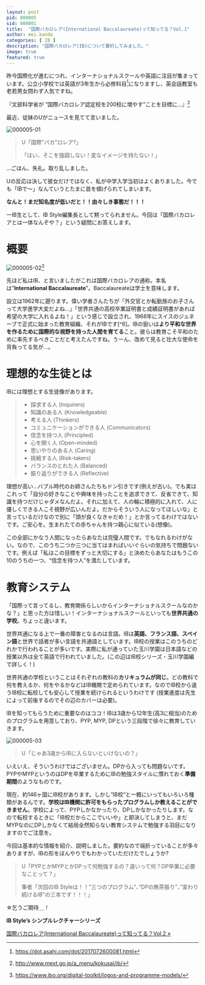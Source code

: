 ```yaml
---
layout: post
pid: 000005
sid: 000001
title:  "国際バカロレア(International Baccalaureate)って知ってる？Vol.1"
author: mei.kanda
categories: [ IB ]
description: "国際バカロレア(IB)について要約してみました。"
image: true
featured: true
---
```


昨今国際化が進むにつれ、インターナショナルスクールや英語に注目が集まっています。公立小学校では英語が3年生から必修科目[^1]になりますし、英会話教室も老若男女問わず人気ですね。

『文部科学省が ”国際バカロレア認定校を200校に増やす”ことを目標に…』[^2]

最近、従妹のUがニュースを見てて言いました。

![000005-01](https://res.cloudinary.com/ibstyle/image/upload/posts/000005/000005-01.png)

>U「国際"バカ"ロレア?」
>
>「はい、そこを強調しない！変なイメージを持たない！」

…ごほん、失礼。取り乱しました。

Uの反応は決して彼女だけではなく、私が中学入学当初はよくありました。今でも「IBで〜」なんていうとたまに首を傾げられてしまいます。

**なんと！まだ知名度が低いだと！！由々しき事態だ！！！**

一IB生として、IB Style編集長として黙ってられません。今回は「国際バカロレアとは一体なんぞや？」という疑問にお答えします。

# 概要

![000005-02](https://res.cloudinary.com/ibstyle/image/upload/posts/000005/000005-02.png)[^3]

先ほど私はIB、と言いましたがこれは国際バカロレアの通称。本名は”**International Baccalaureate**”。Baccalaureateは学士を意味します。

設立は1962年に遡ります。偉い学者さんたちが「外交官とか転勤族のお子さんって大学進学大変だよね…」「世界共通の高校卒業証明書と成績証明書があれば希望の大学に入れるよね！」という感じで設立され、1968年にスイスのジュネーブで正式に始まった教育組織、それがIBです[^6]。IBの狙いは**より平和な世界を作るために国際的な視野を持った人間を育てる**こと。彼らは教育こそ平和のために率先するべきことだと考えたんですね。うーん、改めて見ると壮大な使命を背負ってる気が…。

# 理想的な生徒とは

IBには理想とする生徒像があります。

> * 探求する人 (Inquirers)
> * 知識のある人 (Knowledgeable)
> * 考える人 (Thinkers)
> * コミュニケーションができる人 (Communicators)
> * 信念を持つ人 (Principled)
> * 心を開く人 (Open-minded)
> * 思いやりのある人 (Caring)
> * 挑戦する人 (Risk-takers)
> * バランスのとれた人 (Balanced)
> * 振り返りができる人 (Reflective)

理想が高い…バブル時代のお姉さんたちもドン引きです(例えが古い)。でも実はこれって「自分の好きなことや興味を持ったことを追求できて、反省できて、知識を持つだけじゃダメなんだよ。それに加えて、人の輪に積極的に入れて、人に優しくできる人こそ視野が広いんだよ。だからそういう人になってほしいな」と言っているだけなので別に「頭が良くなきゃだめ！」とか言ってるわけではないです。ご安心を。生まれたての赤ちゃんを持つ親心に似ている(想像)。

この全部にかなう人間になったらあなたは完璧人間です。でもなれるわけがない。なので、このうち二つか三つに当てはまればいいぐらいの気持ちで問題ないです。例えば「私はこの目標をずっと大切にする」と決めたらあなたはもうこの10のうちの一つ、“信念を持つ人”を満たしています。

# 教育システム

「国際って言ってるし、教育関係らしいからインターナショナルスクールなのかな？」と思った方は惜しい！インターナショナルスクールといっても**世界共通の学校**。ちょっと違います。

世界共通になる上で一番の障害となるのは言語。IBは**英語、フランス語、スペイン語**と世界で話者が多い言語を共通語としています。IB校の授業はこのうちのどれかで行われることが多いです。実際に私が通っていた玉川学園は日本語などの授業以外は全て英語で行われていました。(この辺はIB校シリーズ・玉川学園編で詳しく！)

世界共通の学校ということはそれぞれの教科の**カリキュラムが同じ**。どの教科で何を教えるか、何をやるかなどはIB機関で定められています。なのでIB校から違うIB校に転校しても安心して授業を続けられるというわけです (授業進度は先生によって前後するのでその辺のカバーは必要)。

IBを知ってもらうために重要なのはココ！IBは3歳から12年生(高3に相当)のためのプログラムを用意しており、PYP, MYP, DPという三段階で徐々に教育していきます。

![000005-03](https://res.cloudinary.com/ibstyle/image/upload/posts/000005/000005-03.png)

> U「じゃあ3歳からIBに入らないといけないの？」

いえいえ、そういうわけではございません。DPから入っても問題ないです。PYPやMYPというのはDPを卒業するためにIBの勉強スタイルに慣れておく**準備期間**のようなものです。


現在、約146ヶ国にIB校があります。しかし“IB校“と一概にいってもいろいろ種類があるんです。**学校はIB機関に許可をもらったプログラムしか教えることができません**。学校によって、PYPしかなかったり、DPしかなかったりします。なので転校するときに「IB校だからここでいいや」と即決してしまうと、まだMYPなのにDPしかなくて結局全然知らない教育システムで勉強する羽目になりますのでご注意を。

今回は基本的な情報を紹介、説明しました。要約なので端折っていることが多々ありますが、IBの形をぼんやりでもわかっていただけたでしょうか?

> U「PYPとかMYPとかDPって何勉強するの？違いって何？DP卒業に必要なことって？」
> 
> 筆者「次回のIB Styleは！！”三つのプログラム”、”DPの無茶振り”、”変わり続けるIB”の三本です！！！」

☆乞うご期待＿！


[^1]: https://dot.asahi.com/dot/2017072600081.html
[^2]: http://www.mext.go.jp/a_menu/kokusai/ib/
[^3]: https://www.ibo.org/digital-toolkit/logos-and-programme-models/
[^4]: https://www.ibo.org/globalassets/digital-tookit/presentations/1711-presentation-history-of-the-ib-en.pdf

**IB Style’s シンプルレクチャーシリーズ**
<div class="row PageNavigation mt-4 prevnextlinks">
    <div class="col-md-6 rightborder pl-0">
    </div>
    <div class="col-md-6 text-right pr-0">
        <a class="thepostlink" href="../000006">国際バカロレア(International Baccalaureate)って知ってる？Vol.2 &raquo;</a>
    </div>
</div>